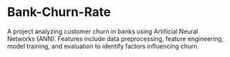 # Bank-Churn-Rate
A project analyzing customer churn in banks using Artificial Neural Networks (ANN). Features include data preprocessing, feature engineering, model training, and evaluation to identify factors influencing churn.

